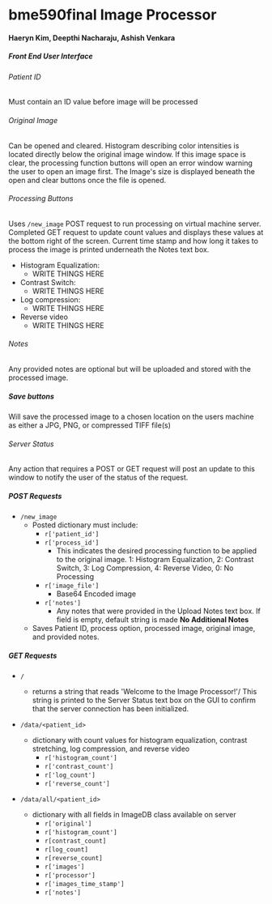 # bme590final Image Processor
#### Haeryn Kim, Deepthi Nacharaju, Ashish Venkara

##### Front End User Interface

###### Patient ID
Must contain an ID value before image will be processed

###### Original Image
Can be opened and cleared. Histogram describing color intensities is located directly below the original image window. If this image space is clear, the processing function buttons will open an error window warning the user to open an image first. The Image's size is displayed beneath the open and clear buttons once the file is opened.

###### Processing Buttons
Uses `/new_image` POST request to run processing on virtual machine server. Completed GET request to update count values and displays these values at the bottom right of the screen. Current time stamp and how long it takes to process the image is printed underneath the Notes text box.
  * Histogram Equalization:
    * WRITE THINGS HERE
  * Contrast Switch:
    * WRITE THINGS HERE
  * Log compression:
    * WRITE THINGS HERE
  * Reverse video
    * WRITE THINGS HERE

###### Notes
Any provided notes are optional but will be uploaded and stored with the processed image.

##### Save buttons
Will save the processed image to a chosen location on the users machine as either a JPG, PNG, or compressed TIFF file(s)

###### Server Status
Any action that requires a POST or GET request will post an update to this window to notify the user of the status of the request.

##### POST Requests
* `/new_image`
  * Posted dictionary must include:
    * `r['patient_id']`
    * `r['process_id']`
      * This indicates the desired processing function to be applied to the original image. 1: Histogram Equalization, 2: Contrast Switch, 3: Log Compression, 4: Reverse Video, 0: No Processing
    * `r['image_file']`
      * Base64 Encoded image
    * `r['notes']`
      * Any notes that were provided in the Upload Notes text box. If field is empty, default string is made __No Additional Notes__
  * Saves Patient ID, process option, processed image, original image, and provided notes.


##### GET Requests
* `/`
  * returns a string that reads 'Welcome to the Image Processor!'/ This string is printed to the Server Status text box on the GUI to confirm that the server connection has been initialized.

* `/data/<patient_id>`
  * dictionary with count values for histogram equalization, contrast stretching, log compression, and reverse video
    * `r['histogram_count']`
    * `r['contrast_count']`
    * `r['log_count']`
    * `r['reverse_count']`

* `/data/all/<patient_id>`
  * dictionary with all fields in ImageDB class available on server
    * `r['original']`
    * `r['histogram_count']`
    * `r[contrast_count]`
    * `r[log_count]`
    * `r[reverse_count]`
    * `r['images']`
    * `r['processor']`
    * `r['images_time_stamp']`
    * `r['notes']`
